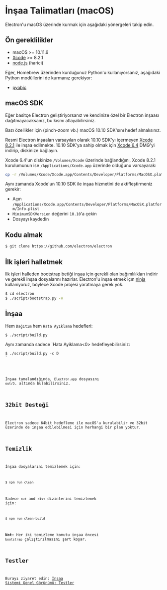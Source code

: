 # İnşaa Talimatları (macOS)

Electron'u macOS üzerinde kurmak için aşağıdaki yönergeleri takip edin.

## Ön gereklilikler

- macOS >= 10.11.6
- [Xcode](https://developer.apple.com/technologies/tools/) >= 8.2.1
- [node.js](http://nodejs.org) (harici)

Eğer, Homebrew üzerinden kurduğunuz Python'u kullanıyorsanız, aşağıdaki Python modüllerini de kurmanız gerekiyor:

- [pyobjc](https://pythonhosted.org/pyobjc/install.html)

## macOS SDK

Eğer basitçe Electron geliştiriyorsanız ve kendinize özel bir Electron inşaası dağıtmayacaksanız, bu kısmı atlayabilirsiniz.

Bazı özellikler için (pinch-zoom vb.) macOS 10.10 SDK'sını hedef almalısınız.

Resmi Electron inşaaları varsayılan olarak 10.10 SDK'yı içermeyen [Xcode 8.2.1](http://adcdownload.apple.com/Developer_Tools/Xcode_8.2.1/Xcode_8.2.1.xip) ile inşaa edilmekte. 10.10 SDK'ya sahip olmak için [Xcode 6.4](http://developer.apple.com/devcenter/download.action?path=/Developer_Tools/Xcode_6.4/Xcode_6.4.dmg) DMG'yi indirip, diskinize bağlayın.

Xcode 6.4'un diskinize `/Volumes/Xcode` üzerinde bağlandığını, Xcode 8.2.1 kurulumunun ise `/Applications/Xcode.app` üzerinde olduğunu varsayarak:

```sh
cp -r /Volumes/Xcode/Xcode.app/Contents/Developer/Platforms/MacOSX.platform/Developer/SDKs/MacOSX10.10.sdk /Applications/Xcode.app/Contents/Developer/Platforms/MacOSX.platform/Developer/SDKs/
```

Aynı zamanda Xcode'un 10.10 SDK ile inşaa hizmetini de aktifleştirmeniz gerekir:

- Açın `/Applications/Xcode.app/Contents/Developer/Platforms/MacOSX.platform/Info.plist`
- `MinimumSDKVersion` değerini `10.10`'a çekin
- Dosyayı kaydedin

## Kodu almak

```sh
$ git clone https://github.com/electron/electron
```

## İlk işleri halletmek

Ilk işleri halleden bootstrap betiği inşaa için gerekli olan bağımlılıkları indirir ve gerekli inşaa dosyalarını hazırlar. Electron'u inşaa etmek içın [ninja](https://ninja-build.org/) kullaniyoruz, böylece Xcode projesi yaratmaya gerek yok.

```sh
$ cd electron
$ ./script/bootstrap.py -v
```

## İnşaa

Hem `Dağıtım` hem `Hata Ayıklama` hedefleri:

```sh
$ ./script/build.py
```

Aynı zamanda sadece `Hata Ayiklama<0> hedefleyebilirsiniz:</p>

<pre><code class="sh">$ ./script/build.py -c D
`</pre> 

İnşaa tamalandığında, `Electron.app` dosyasını `out/D`. altında bulabilirsiniz.

## 32bit Desteği

Electron sadece 64bit hedefleme ile macOS'a kurulabilir ve 32bit üzerinde de inşaa edilebilmesi için herhangi bir plan yoktur.

## Temizlik

İnşaa dosyalarını temizlemek için:

```sh
$ npm run clean
```

Sadece `out` and `dist` dizinlerini temizlemek için:

```sh
$ npm run clean-build
```

**Not:** Her iki temizleme komutu inşaa öncesi `bootstrap` çalıştırılmasını şart koşar.

## Testler

Burayı ziyaret edin: [İnşaa Sistemi Genel Görünümü: Testler](build-system-overview.md#tests)